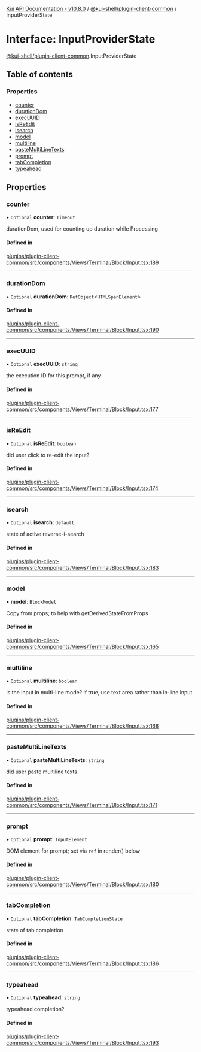 [Kui API Documentation - v10.8.0](../README.md) / [@kui-shell/plugin-client-common](../modules/kui_shell_plugin_client_common.md) / InputProviderState

# Interface: InputProviderState

[@kui-shell/plugin-client-common](../modules/kui_shell_plugin_client_common.md).InputProviderState

## Table of contents

### Properties

- [counter](kui_shell_plugin_client_common.InputProviderState.md#counter)
- [durationDom](kui_shell_plugin_client_common.InputProviderState.md#durationdom)
- [execUUID](kui_shell_plugin_client_common.InputProviderState.md#execuuid)
- [isReEdit](kui_shell_plugin_client_common.InputProviderState.md#isreedit)
- [isearch](kui_shell_plugin_client_common.InputProviderState.md#isearch)
- [model](kui_shell_plugin_client_common.InputProviderState.md#model)
- [multiline](kui_shell_plugin_client_common.InputProviderState.md#multiline)
- [pasteMultiLineTexts](kui_shell_plugin_client_common.InputProviderState.md#pastemultilinetexts)
- [prompt](kui_shell_plugin_client_common.InputProviderState.md#prompt)
- [tabCompletion](kui_shell_plugin_client_common.InputProviderState.md#tabcompletion)
- [typeahead](kui_shell_plugin_client_common.InputProviderState.md#typeahead)

## Properties

### counter

• `Optional` **counter**: `Timeout`

durationDom, used for counting up duration while Processing

#### Defined in

[plugins/plugin-client-common/src/components/Views/Terminal/Block/Input.tsx:189](https://github.com/kubernetes-sigs/kui/blob/kui/plugins/plugin-client-common/src/components/Views/Terminal/Block/Input.tsx#L189)

---

### durationDom

• `Optional` **durationDom**: `RefObject`<`HTMLSpanElement`\>

#### Defined in

[plugins/plugin-client-common/src/components/Views/Terminal/Block/Input.tsx:190](https://github.com/kubernetes-sigs/kui/blob/kui/plugins/plugin-client-common/src/components/Views/Terminal/Block/Input.tsx#L190)

---

### execUUID

• `Optional` **execUUID**: `string`

the execution ID for this prompt, if any

#### Defined in

[plugins/plugin-client-common/src/components/Views/Terminal/Block/Input.tsx:177](https://github.com/kubernetes-sigs/kui/blob/kui/plugins/plugin-client-common/src/components/Views/Terminal/Block/Input.tsx#L177)

---

### isReEdit

• `Optional` **isReEdit**: `boolean`

did user click to re-edit the input?

#### Defined in

[plugins/plugin-client-common/src/components/Views/Terminal/Block/Input.tsx:174](https://github.com/kubernetes-sigs/kui/blob/kui/plugins/plugin-client-common/src/components/Views/Terminal/Block/Input.tsx#L174)

---

### isearch

• `Optional` **isearch**: `default`

state of active reverse-i-search

#### Defined in

[plugins/plugin-client-common/src/components/Views/Terminal/Block/Input.tsx:183](https://github.com/kubernetes-sigs/kui/blob/kui/plugins/plugin-client-common/src/components/Views/Terminal/Block/Input.tsx#L183)

---

### model

• **model**: `BlockModel`

Copy from props; to help with getDerivedStateFromProps

#### Defined in

[plugins/plugin-client-common/src/components/Views/Terminal/Block/Input.tsx:165](https://github.com/kubernetes-sigs/kui/blob/kui/plugins/plugin-client-common/src/components/Views/Terminal/Block/Input.tsx#L165)

---

### multiline

• `Optional` **multiline**: `boolean`

is the input in multi-line mode? if true, use text area rather than in-line input

#### Defined in

[plugins/plugin-client-common/src/components/Views/Terminal/Block/Input.tsx:168](https://github.com/kubernetes-sigs/kui/blob/kui/plugins/plugin-client-common/src/components/Views/Terminal/Block/Input.tsx#L168)

---

### pasteMultiLineTexts

• `Optional` **pasteMultiLineTexts**: `string`

did user paste multiline texts

#### Defined in

[plugins/plugin-client-common/src/components/Views/Terminal/Block/Input.tsx:171](https://github.com/kubernetes-sigs/kui/blob/kui/plugins/plugin-client-common/src/components/Views/Terminal/Block/Input.tsx#L171)

---

### prompt

• `Optional` **prompt**: `InputElement`

DOM element for prompt; set via `ref` in render() below

#### Defined in

[plugins/plugin-client-common/src/components/Views/Terminal/Block/Input.tsx:180](https://github.com/kubernetes-sigs/kui/blob/kui/plugins/plugin-client-common/src/components/Views/Terminal/Block/Input.tsx#L180)

---

### tabCompletion

• `Optional` **tabCompletion**: `TabCompletionState`

state of tab completion

#### Defined in

[plugins/plugin-client-common/src/components/Views/Terminal/Block/Input.tsx:186](https://github.com/kubernetes-sigs/kui/blob/kui/plugins/plugin-client-common/src/components/Views/Terminal/Block/Input.tsx#L186)

---

### typeahead

• `Optional` **typeahead**: `string`

typeahead completion?

#### Defined in

[plugins/plugin-client-common/src/components/Views/Terminal/Block/Input.tsx:193](https://github.com/kubernetes-sigs/kui/blob/kui/plugins/plugin-client-common/src/components/Views/Terminal/Block/Input.tsx#L193)
